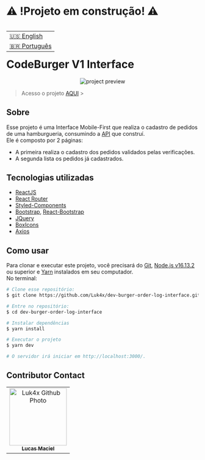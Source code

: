 # ⚠️ !Projeto em construção! ⚠️

<table align="right">
  <tr>
    <td>
      <a href="readme-en.md">🇺🇸 English</a>
    </td>
  </tr>
  <tr>
    <td>
      <a href="README.md">🇧🇷 Português</a>
    </td>
  </tr>
</table>
<br>

# CodeBurger V1 Interface

<p align="center">
  <!-- <video src=""> -->
  <img src="https://user-images.githubusercontent.com/86276393/178603195-36a116d4-008c-4c27-8f21-127f376c1944.png" alt="project preview"/>
</p>

> Acesso o projeto [AQUI](https://luk4x-codeburgerv1.netlify.app/) > <br>

## Sobre

Esse projeto é uma Interface Mobile-First que realiza o cadastro de pedidos de uma hamburgueria, consumindo a [API](https://github.com/Luk4x/dev-burger-order-log-API) que construí.<br>
Ele é composto por 2 páginas:

-   A primeira realiza o cadastro dos pedidos validados pelas verificações.
-   A segunda lista os pedidos já cadastrados.

## Tecnologias utilizadas

-   [ReactJS](https://pt-br.reactjs.org)
-   [React Router](https://reactrouter.com/docs/en/v6/getting-started/overview)
-   [Styled-Components](https://styled-components.com)
-   [Bootstrap](https://getbootstrap.com/), [React-Bootstrap](https://react-bootstrap.github.io/)
-   [JQuery](https://jquery.com/)
-   [BoxIcons](https://boxicons.com/)
-   [Axios](https://axios-http.com/docs/intro)

## Como usar

Para clonar e executar este projeto, você precisará do [Git](https://git-scm.com/), [Node.js v16.13.2](https://nodejs.org/en/) ou superior e [Yarn](https://yarnpkg.com/) instalados em seu computador.<br>No terminal:

```bash
# Clone esse repositório:
$ git clone https://github.com/Luk4x/dev-burger-order-log-interface.git

# Entre no repositório:
$ cd dev-burger-order-log-interface

# Instalar dependências
$ yarn install

# Executar o projeto
$ yarn dev

# O servidor irá iniciar em http://localhost:3000/.
```

## Contributor Contact

<table>
  <tr>
    <td align="center">
      <a href="https://www.linkedin.com/in/lucasmacielf/">
        <img src="https://avatars.githubusercontent.com/Luk4x" width="150px;" alt="Luk4x Github Photo"/><br>
        <sub>
          <b>Lucas Maciel</b>
        </sub>
      </a>
    </td>
  </tr>
</table>
